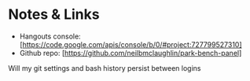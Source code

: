 Notes & Links
=============

* Hangouts console: [https://code.google.com/apis/console/b/0/#project:727799527310]
* Github repo: [https://github.com/neilbmclaughlin/park-bench-panel]

Will my git settings and bash history persist between logins
